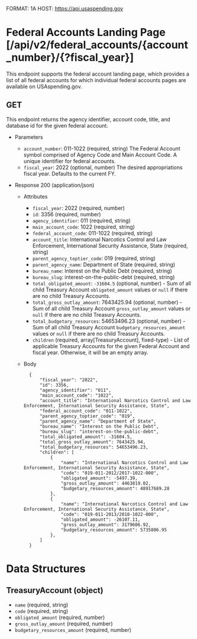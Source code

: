 FORMAT: 1A
HOST: https://api.usaspending.gov

# Federal Accounts Landing Page [/api/v2/federal_accounts/{account_number}/{?fiscal_year}]

This endpoint supports the federal account landing page, which provides a list of all federal accounts for which individual federal accounts pages are available on USAspending.gov.

## GET

This endpoint returns the agency identifier, account code, title, and database id for the given federal account.

+ Parameters
    + `account_number`: 011-1022 (required, string)
        The Federal Account symbol comprised of Agency Code and Main Account Code. A unique identifier for federal accounts.
    + `fiscal_year`: 2022 (optional, number) The desired appropriations fiscal year. Defaults to the current FY.

+ Response 200 (application/json)
    + Attributes
        + `fiscal_year`: 2022 (required, number)
        + `id`: 3356 (required, number)
        + `agency_identifier`: 011 (required, string)
        + `main_account_code`: 1022 (required, string)
        + `federal_account_code`: 011-1022 (required, string)
        + `account_title`: International Narcotics Control and Law Enforcement, International Security Assistance, State (required, string)
        + `parent_agency_toptier_code`: 019 (required, string)
        + `parent_agency_name`: Department of State (required, string)
        + `bureau_name`: Interest on the Public Debt (required, string)
        + `bureau_slug`: interest-on-the-public-debt (required, string)
        + `total_obligated_amount`: `-31604.5` (optional, number) - Sum of all child Treasury Account `obligated_amount` values or `null` if there are no child Treasury Accounts.
        + `total_gross_outlay_amount`: 7643425.94 (optional, number) - Sum of all child Treasury Account `gross_outlay_amount` values or `null` if there are no child Treasury Accounts.
        + `total_budgetary_resources`: 54653496.23 (optional, number) - Sum of all child Treasury Account `budgetary_resources_amount` values or `null` if there are no child Treasury Accounts.
        + `children` (required, array[TreasuryAccount], fixed-type) - List of applicable Treasury Accounts for the given Federal Account and fiscal year. Otherwise, it will be an empty array.

    + Body

            {
                "fiscal_year": "2022",
                "id": 3356,
                "agency_identifier": "011",
                "main_account_code": "1022",
                "account_title": "International Narcotics Control and Law Enforcement, International Security Assistance, State",
                "federal_account_code": "011-1022",
                "parent_agency_toptier_code": "019",
                "parent_agency_name": "Department of State",
                "bureau_name": "Interest on the Public Debt",
                "bureau_slug": "interest-on-the-public-debt",
                "total_obligated_amount": -31604.5,
                "total_gross_outlay_amount": 7643425.94,
                "total_budgetary_resources": 54653496.23,
                "children": [
                    {
                        "name": "International Narcotics Control and Law Enforcement, International Security Assistance, State",
                        "code": "019-011-2012/2017-1022-000",
                        "obligated_amount": -5497.39,
                        "gross_outlay_amount": 4463819.02,
                        "budgetary_resources_amount": 48917689.28
                    },
                    {
                        "name": "International Narcotics Control and Law Enforcement, International Security Assistance, State",
                        "code": "019-011-2013/2018-1022-000",
                        "obligated_amount": -26107.11,
                        "gross_outlay_amount": 3179606.92,
                        "budgetary_resources_amount": 5735806.95
                    },
                ]
            }

# Data Structures

## TreasuryAccount (object)
+ `name` (required, string)
+ `code` (required, string)
+ `obligated_amount` (required, number)
+ `gross_outlay_amount` (required, number)
+ `budgetary_resources_amount` (required, number)
